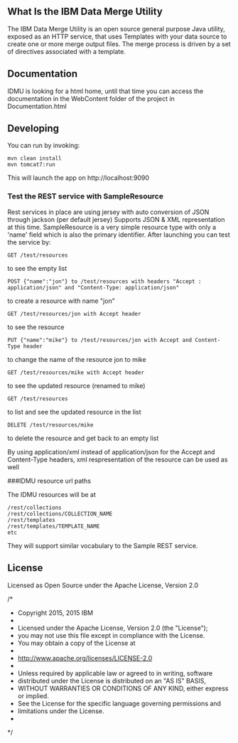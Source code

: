 ## What Is the IBM Data Merge Utility

The IBM Data Merge Utility is an open source general purpose Java utility, 
exposed as an HTTP service, that uses Templates with your data source to create 
one or more merge output files. The merge process is driven by a set of directives 
associated with a template. 

## Documentation

IDMU is looking for a html home, until that time you can access the documentation
in the WebContent folder of the project in Documentation.html

## Developing
You can run by invoking:

    mvn clean install
    mvn tomcat7:run

This will launch the app on http://localhost:9090

### Test the REST service with SampleResource
Rest services in place are using jersey with auto conversion of JSON through jackson (per default jersey)
Supports JSON & XML representation at this time.
SampleResource is a very simple resource type with only a 'name' field which is also the primary identifier.
After launching you can test the service by:

    GET /test/resources

to see the empty list

    POST {"name":"jon"} to /test/resources with headers "Accept : application/json" and "Content-Type: application/json"

to create a resource with name "jon"

    GET /test/resources/jon with Accept header

to see the resource

    PUT {"name":"mike"} to /test/resources/jon with Accept and Content-Type header

to change the name of the resource jon to mike

    GET /test/resources/mike with Accept header

to see the updated resource (renamed to mike)

    GET /test/resources

to list and see the updated resource in the list

    DELETE /test/resources/mike

to delete the resource and get back to an empty list

By using application/xml instead of application/json for the Accept and Content-Type headers, xml respresentation of the resource can be used as well

###IDMU resource url paths

The IDMU resources will be at

    /rest/collections
    /rest/collections/COLLECTION_NAME
    /rest/templates
    /rest/templates/TEMPLATE_NAME
    etc

They will support similar vocabulary to the Sample REST service.

## License

Licensed as Open Source under the Apache License, Version 2.0

/*
 * Copyright 2015, 2015 IBM
 * 
 * Licensed under the Apache License, Version 2.0 (the "License");
 * you may not use this file except in compliance with the License.
 * You may obtain a copy of the License at
 * 
 * http://www.apache.org/licenses/LICENSE-2.0
 * 
 * Unless required by applicable law or agreed to in writing, software
 * distributed under the License is distributed on an "AS IS" BASIS,
 * WITHOUT WARRANTIES OR CONDITIONS OF ANY KIND, either express or implied.
 * See the License for the specific language governing permissions and
 * limitations under the License.
 *
 */
